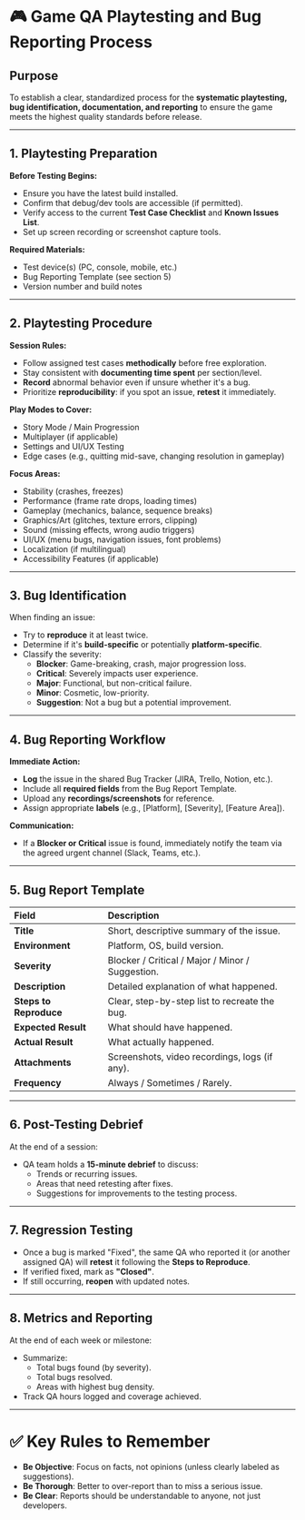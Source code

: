 
# 🎮 Game QA Playtesting and Bug Reporting Process

## Purpose
To establish a clear, standardized process for the **systematic playtesting, bug identification, documentation, and reporting** to ensure the game meets the highest quality standards before release.

---

## 1. Playtesting Preparation
**Before Testing Begins:**
- Ensure you have the latest build installed.
- Confirm that debug/dev tools are accessible (if permitted).
- Verify access to the current **Test Case Checklist** and **Known Issues List**.
- Set up screen recording or screenshot capture tools.

**Required Materials:**
- Test device(s) (PC, console, mobile, etc.)
- Bug Reporting Template (see section 5)
- Version number and build notes

---

## 2. Playtesting Procedure
**Session Rules:**
- Follow assigned test cases **methodically** before free exploration.
- Stay consistent with **documenting time spent** per section/level.
- **Record** abnormal behavior even if unsure whether it's a bug.
- Prioritize **reproducibility**: if you spot an issue, **retest** it immediately.

**Play Modes to Cover:**
- Story Mode / Main Progression
- Multiplayer (if applicable)
- Settings and UI/UX Testing
- Edge cases (e.g., quitting mid-save, changing resolution in gameplay)

**Focus Areas:**
- Stability (crashes, freezes)
- Performance (frame rate drops, loading times)
- Gameplay (mechanics, balance, sequence breaks)
- Graphics/Art (glitches, texture errors, clipping)
- Sound (missing effects, wrong audio triggers)
- UI/UX (menu bugs, navigation issues, font problems)
- Localization (if multilingual)
- Accessibility Features (if applicable)

---

## 3. Bug Identification
When finding an issue:
- Try to **reproduce** it at least twice.
- Determine if it's **build-specific** or potentially **platform-specific**.
- Classify the severity:
  - **Blocker**: Game-breaking, crash, major progression loss.
  - **Critical**: Severely impacts user experience.
  - **Major**: Functional, but non-critical failure.
  - **Minor**: Cosmetic, low-priority.
  - **Suggestion**: Not a bug but a potential improvement.

---

## 4. Bug Reporting Workflow
**Immediate Action:**
- **Log** the issue in the shared Bug Tracker (JIRA, Trello, Notion, etc.).
- Include all **required fields** from the Bug Report Template.
- Upload any **recordings/screenshots** for reference.
- Assign appropriate **labels** (e.g., [Platform], [Severity], [Feature Area]).

**Communication:**
- If a **Blocker or Critical** issue is found, immediately notify the team via the agreed urgent channel (Slack, Teams, etc.).

---

## 5. Bug Report Template

| Field | Description |
|:------|:------------|
| **Title** | Short, descriptive summary of the issue. |
| **Environment** | Platform, OS, build version. |
| **Severity** | Blocker / Critical / Major / Minor / Suggestion. |
| **Description** | Detailed explanation of what happened. |
| **Steps to Reproduce** | Clear, step-by-step list to recreate the bug. |
| **Expected Result** | What should have happened. |
| **Actual Result** | What actually happened. |
| **Attachments** | Screenshots, video recordings, logs (if any). |
| **Frequency** | Always / Sometimes / Rarely. |

---

## 6. Post-Testing Debrief
At the end of a session:
- QA team holds a **15-minute debrief** to discuss:
  - Trends or recurring issues.
  - Areas that need retesting after fixes.
  - Suggestions for improvements to the testing process.

---

## 7. Regression Testing
- Once a bug is marked "Fixed", the same QA who reported it (or another assigned QA) will **retest** it following the **Steps to Reproduce**.
- If verified fixed, mark as **"Closed"**.
- If still occurring, **reopen** with updated notes.

---

## 8. Metrics and Reporting
At the end of each week or milestone:
- Summarize:
  - Total bugs found (by severity).
  - Total bugs resolved.
  - Areas with highest bug density.
- Track QA hours logged and coverage achieved.

---

# ✅ Key Rules to Remember
- **Be Objective**: Focus on facts, not opinions (unless clearly labeled as suggestions).
- **Be Thorough**: Better to over-report than to miss a serious issue.
- **Be Clear**: Reports should be understandable to anyone, not just developers.
